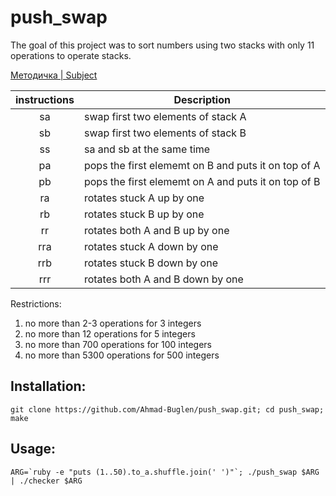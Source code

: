 # push_swap

The goal of this project was to sort numbers using two stacks with only 11 operations to operate stacks.

[Методичка | Subject ](https://github.com/Binary-Hackers/42_Subjects/blob/master/00_Projects/02_Algorithmic/push_swap.pdf)

| instructions  | Description   |
|:-------------:|---------------|
| sa            | swap first two elements of stack A |
| sb            | swap first two elements of stack B |
| ss            | sa and sb at the same time |
| pa            | pops the first elememt on B and puts it on top of A |
| pb            | pops the first elememt on A and puts it on top of B |
| ra            | rotates stuck A up by one|
| rb            | rotates stuck B up by one |
| rr            | rotates both A and B up by one |
| rra           | rotates stuck A down by one |
| rrb           | rotates stuck B down by one |
| rrr           | rotates both A and B down by one |

Restrictions: 
1. no more than 2-3 operations for 3 integers
2. no more than 12 operations for 5 integers
3. no more than 700 operations for 100 integers
4. no more than 5300 operations for 500 integers


## Installation:

```
git clone https://github.com/Ahmad-Buglen/push_swap.git; cd push_swap; make
```

## Usage:
```
ARG=`ruby -e "puts (1..50).to_a.shuffle.join(' ')"`; ./push_swap $ARG | ./checker $ARG
```
